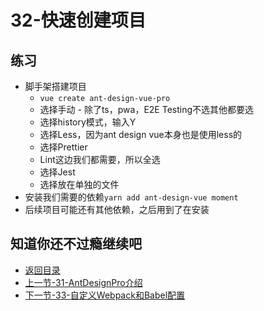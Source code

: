 # 32-快速创建项目

## 练习

* 脚手架搭建项目
  * `vue create ant-design-vue-pro`
  * 选择手动 - 除了ts，pwa，E2E Testing不选其他都要选
  * 选择history模式，输入Y
  * 选择Less，因为ant design vue本身也是使用less的
  * 选择Prettier  
  * Lint这边我们都需要，所以全选
  * 选择Jest
  * 选择放在单独的文件
* 安装我们需要的依赖`yarn add ant-design-vue moment`
* 后续项目可能还有其他依赖，之后用到了在安装  

## 知道你还不过瘾继续吧       

* [返回目录](../../README.md)
* [上一节-31-AntDesignPro介绍](../03-实战篇/31-AntDesignPro介绍.md)
* [下一节-33-自定义Webpack和Babel配置](../03-实战篇/33-自定义Webpack和Babel配置.md)